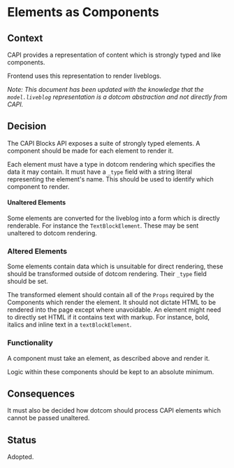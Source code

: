 # Elements as Components

## Context

CAPI provides a representation of content which is strongly typed and like components.

Frontend uses this representation to render liveblogs.

_Note: This document has been updated with the knowledge that the `model.liveblog` representation is a dotcom abstraction and not directly from CAPI._

## Decision

The CAPI Blocks API exposes a suite of strongly typed elements. A component should be made for each element to render it.

Each element must have a type in dotcom rendering which specifies the data it may contain. It must have a `_type` field with a string literal representing the element's name. This should be used to identify which component to render.

#### Unaltered Elements

Some elements are converted for the liveblog into a form which is directly renderable. For instance the `TextBlockElement`. These may be sent unaltered to dotcom rendering.

### Altered Elements

Some elements contain data which is unsuitable for direct rendering, these should be transformed outside of dotcom rendering. Their `_type` field should be set.

The transformed element should contain all of the `Props` required by the Components which render the element. It should not dictate HTML to be rendered into the page except where unavoidable. An element might need to directly set HTML if it contains text with markup. For instance, bold, italics and inline text in a `textBlockElement`.

### Functionality

A component must take an element, as described above and render it.

Logic within these components should be kept to an absolute minimum.

## Consequences

It must also be decided how dotcom should process CAPI elements which cannot be passed unaltered.

## Status

Adopted.
